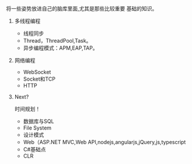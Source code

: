 将一些姿势放进自己的脑库里面,尤其是那些比较重要 基础的知识。

1. 多线程编程

    * 线程同步
    * Thread，ThreadPool,Task。
    * 异步编程模式：APM,EAP,TAP。

2. 网络编程

    * WebSocket
    * Socket和TCP
    * HTTP

3. Next?

    时间规划！    
    * 数据库与SQL
    * File System 
    * 设计模式 
    * Web（ASP.NET MVC,Web API,nodejs,angularjs,jQuery,js,typescript 
    * C#基础点  
    * CLR

    
